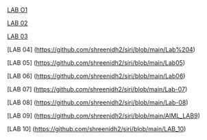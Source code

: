 [LAB O1]([https://github.com/shreenidh2/siri/blob/main/Lab01)

[LAB 02](https://github.com/shreenidh2/siri/blob/main/Copy%20of%20lab02)

[LAB 03](https://github.com/shreenidh2/siri/blob/main/LAB-3)

[LAB 04] (https://github.com/shreenidh2/siri/blob/main/Lab%204)

[LAB 05] (https://github.com/shreenidh2/siri/blob/main/Lab05)

[LAB 06] (https://github.com/shreenidh2/siri/blob/main/Lab06)

[LAB 07] (https://github.com/shreenidh2/siri/blob/main/Lab-07)

[LAB 08] (https://github.com/shreenidh2/siri/blob/main/Lab-08)

[LAB 09] (https://github.com/shreenidh2/siri/blob/main/AIML_LAB9)

[LAB 10] (https://github.com/shreenidh2/siri/blob/main/LAB_10)

